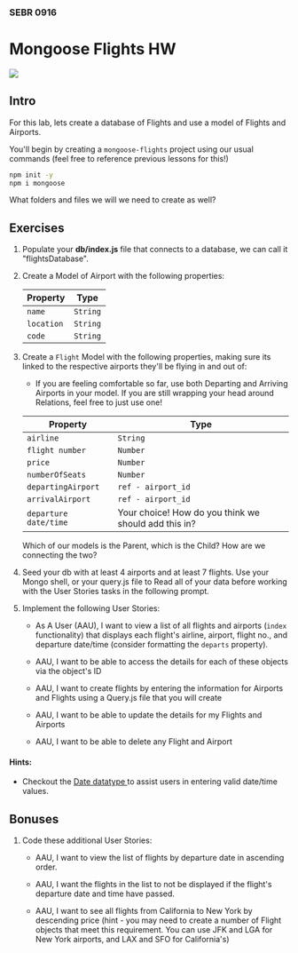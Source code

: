 ### SEBR 0916

# Mongoose Flights HW

![](https://i.pinimg.com/736x/17/a8/b0/17a8b05ff548d6003e9f00eb24e79e06.jpg)


## Intro

For this lab, lets create a database of Flights and use a model of Flights and Airports.

You'll begin by creating a `mongoose-flights` project using our usual commands (feel free to reference previous lessons for this!)
```sh
npm init -y
npm i mongoose
```

What folders and files we will we need to create as well?

## Exercises

1) Populate your **db/index.js** file that connects to a database, we can call it "flightsDatabase".


2) Create a Model of Airport with the following properties:

	| Property | Type |
	|---|---|
	| `name`| `String`|  (Logan, LaGuardia, Heathrow, O'Hare, Pearson...)
	| `location`| `String`| (Boston, New York, London, Chicago, Toronto...)
	| `code`| `String`|    (LGN, LGA, HRT, OHR, YYZ...)



3) Create a `Flight` Model with the following properties, making sure its linked to the respective airports they'll be flying in and out of:
   - If you are feeling comfortable so far, use both Departing and Arriving Airports in your model. If you are still wrapping your head around Relations, feel free to just use one!

	| Property | Type |
	|---|---|
	| `airline`| `String`| ('American', 'Southwest', 'Delta'...)
	 |`flight number` |`Number`| 
	 |`price`|`Number`| 
	 |`numberOfSeats`|`Number`|
	 |`departingAirport`| `ref - airport_id`| 
	 |`arrivalAirport`|`ref - airport_id`| 
	 |`departure date/time` | Your choice! How do you think we should add this in? |
	 
	 
	 Which of our models is the Parent, which is the Child? How are we connecting the two?

4. Seed your db with at least 4 airports and at least 7 flights. Use your Mongo shell, or your query.js file to Read all of your data before working with the User Stories tasks in the following prompt. 

5. Implement the following User Stories:
	- As A User (AAU), I want to view a list of all flights and airports (`index` functionality) that displays each flight's airline, airport, flight no., and departure date/time (consider formatting the `departs` property).
	
	- AAU, I want to be able to access the details for each of these objects via the object's ID

	- AAU, I want to create flights by entering the information for Airports and Flights using a Query.js file that you will create
	
	- AAU, I want to be able to update the details for my Flights and Airports
	
	- AAU, I want to be able to delete any Flight and Airport
	

#### Hints:

- Checkout the [Date datatype 
](https://www.mongodb.com/docs/manual/reference/method/Date/) to assist users in entering valid date/time values.

## Bonuses


1. Code these additional User Stories:
	- AAU, I want to view the list of flights by departure date in ascending order.
	
	- AAU, I want the flights in the list to not be displayed if the flight's departure date and time have passed.

	- AAU, I want to see all flights from California to New York by descending price (hint - you may need to create a number of Flight objects that meet this requirement. You can use JFK and LGA for New York airports, and LAX and SFO for California's)

